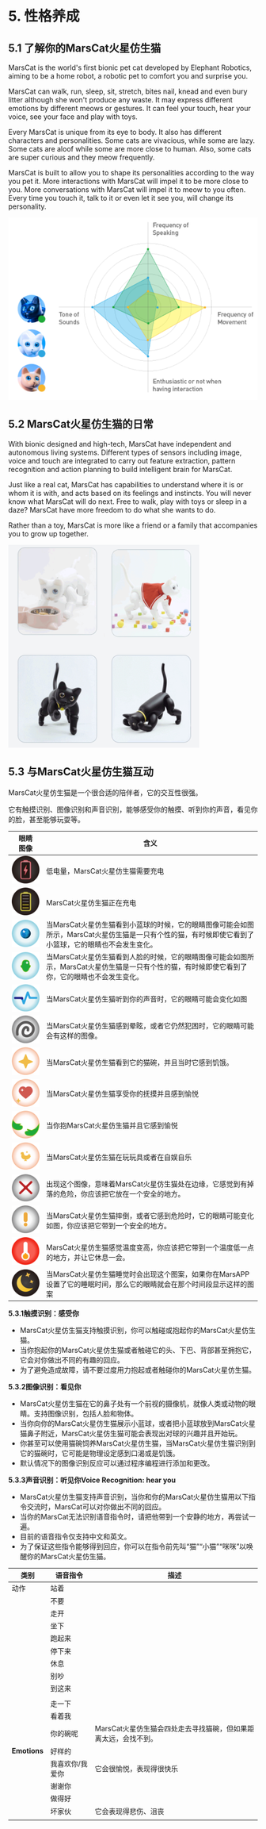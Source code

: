 # 5. 性格养成

## 5.1 了解你的MarsCat火星仿生猫

MarsCat is the world's first bionic pet cat developed by Elephant Robotics, aiming to be a home robot, a robotic pet to comfort you and surprise you.

MarsCat can walk, run, sleep, sit, stretch, bites nail, knead and even bury litter although she won't produce any waste. It may express different emotions by different meows or gestures. It can feel your touch, hear your voice, see your face and play with toys.

Every MarsCat is unique from its eye to body. It also has different characters and personalities. Some cats are vivacious, while some are lazy. Some cats are aloof while some are more close to human. Also, some cats are super curious and they meow frequently.

MarsCat is built to allow you to shape its personalities according to the way you pet it. More interactions with MarsCat will impel it to be more close to you. More conversations with MarsCat will impel it to meow to you often. Every time you touch it, talk to it or even let it see you, will change its personality.

![性格](..\image\MarsCat_demo\1619491502181.png)

## 5.2 MarsCat火星仿生猫的日常

With bionic designed and high-tech, MarsCat have independent and autonomous living systems. Different types of sensors including image, voice and touch are integrated to carry out feature extraction, pattern recognition and action planning to build intelligent brain for MarsCat.

Just like a real cat, MarsCat has capabilities to understand where it is or whom it is with, and acts based on its feelings and instincts. You will never know what MarsCat will do next. Free to walk, play with toys or sleep in a daze? MarsCat have more freedom to do what she wants to do.

Rather than a toy, MarsCat is more like a friend or a family that accompanies you to grow up together.

![](..\image\MarsCat_demo\1619491521668.png)

## 5.3 与MarsCat火星仿生猫互动

MarsCat火星仿生猫是一个很合适的陪伴者，它的交互性很强。 

它有触摸识别、图像识别和声音识别，能够感受你的触摸、听到你的声音，看见你的脸，甚至能够玩耍等。

| 眼睛<br />图像                                     | 含义                                                                                                                                                   |
| -------------------------------------------------- | ------------------------------------------------------------------------------------------------------------------------------------------------------ |
| ![](image/5-Character-Development/1622702403880.png) | 低电量，MarsCat火星仿生猫需要充电                                                                                                                      |
| ![](image/5-Character-Development/1622702428777.png) | MarsCat火星仿生猫正在充电                                                                                                                              |
| ![](image/5-Character-Development/1622702445204.png) | 当MarsCat火星仿生猫看到小蓝球的时候，它的眼睛图像可能会如图所示，MarsCat火星仿生猫是一只有个性的猫，有时候即使它看到了小篮球，它的眼睛也不会发生变化。 |
| ![](image/5-Character-Development/1622702455430.png) | 当MarsCat火星仿生猫看到人脸的时候，它的眼睛图像可能会如图所示，MarsCat火星仿生猫是一只有个性的猫，有时候即使它看到了你，它的眼睛也不会发生变化。       |
| ![](image/5-Character-Development/1622702474175.png) | 当MarsCat火星仿生猫听到你的声音时，它的眼睛可能会变化如图                                                                                              |
| ![](image/5-Character-Development/1622702483614.png) | 当MarsCat火星仿生猫感到晕眩，或者它仍然犯困时，它的眼睛可能会有这样的图像。                                                                            |
| ![](image/5-Character-Development/1622702499077.png) | 当MarsCat火星仿生猫看到它的猫碗，并且当时它感到饥饿。                                                                                                  |
| ![](image/5-Character-Development/1622702514328.png) | 当MarsCat火星仿生猫享受你的抚摸并且感到愉悦                                                                                                            |
| ![](image/5-Character-Development/1622702528668.png) | 当你抱MarsCat火星仿生猫并且它感到愉悦                                                                                                                  |
| ![](image/5-Character-Development/1622702541862.png) | 当MarsCat火星仿生猫在玩玩具或者在自娱自乐                                                                                                              |
| ![](image/5-Character-Development/1622702561618.png) | 出现这个图像，意味着MarsCat火星仿生猫处在边缘，它感觉到有掉落的危险，你应该把它放在一个安全的地方。                                                    |
| ![](image/5-Character-Development/1622702570989.png) | 当MarsCat火星仿生猫摔倒，或者它感到危险时，它的眼睛可能变化如图，你应该把它带到一个安全的地方。                                                        |
| ![](image/5-Character-Development/1622702583299.png) | MarsCat火星仿生猫感觉温度变高，你应该把它带到一个温度低一点的地方，并让它休息一会。                                                                    |
| ![](image/5-Character-Development/1622702598335.png) | 当MarsCat火星仿生猫睡觉时会出现这个图案，如果你在MarsAPP设置了它的睡眠时间，那么它的眼睛就会在那个时间段显示这样的图案                                 |

**5.3.1触摸识别：感受你**

- MarsCat火星仿生猫支持触摸识别，你可以触碰或抱起你的MarsCat火星仿生猫。
- 当你抱起你的MarsCat火星仿生猫或者触碰它的头、下巴、背部甚至拥抱它，它会对你做出不同的有趣的回应。
- 为了避免造成故障，请不要过度用力抱起或者触碰你的MarsCat火星仿生猫。

**5.3.2图像识别：看见你**

- MarsCat火星仿生猫在它的鼻子处有一个前视的摄像机，就像人类或动物的眼睛。支持图像识别，包括人脸和物体。
- 当你向你的MarsCat火星仿生猫展示小蓝球，或者把小蓝球放到MarsCat火星猫鼻子附近，MarsCat火星仿生猫可能会表现出对球的兴趣并且开始玩。
- 你甚至可以使用猫碗饲养MarsCat火星仿生猫，当MarsCat火星仿生猫识别到它的猫碗时，它可能是物理设定感到口渴或是饥饿。
- 默认情况下的图像识别反应可以通过程序编程进行添加和更改。

**5.3.3声音识别：听见你Voice Recognition: hear you**

- MarsCat火星仿生猫支持声音识别，当你和你的MarsCat火星仿生猫用以下指令交流时，MarsCat可以对你做出不同的回应。
- 当你的MarsCat无法识别语音指令时，请把他带到一个安静的地方，再尝试一遍。
- 目前的语音指令仅支持中文和英文。
- 为了保证这些指令能够得到回应，你可以在指令前先叫“猫”“小猫”“咪咪”以唤醒你的MarsCat火星仿生猫。

| **类别**     | **语音指令** | **描述**                                                  |
| ------------------ | ------------------ | --------------------------------------------------------------- |
| 动作               | 站着               |                                                                 |
|                    | 不要               |                                                                 |
|                    | 走开               |                                                                 |
|                    | 坐下               |                                                                 |
|                    | 跑起来             |                                                                 |
|                    | 停下来             |                                                                 |
|                    | 休息               |                                                                 |
|                    | 别吵               |                                                                 |
|                    | 到这来             |                                                                 |
|                    |                    |                                                                 |
|                    | 走一下             |                                                                 |
|                    | 看着我             |                                                                 |
|                    | 你的碗呢           | MarsCat火星仿生猫会四处走去寻找猫碗，但如果距离太远，会找不到。 |
| **Emotions** | 好样的             |                                                                 |
|                    | 我喜欢你/我爱你    | 它会很愉悦，表现得很快乐                                        |
|                    | 谢谢你             |                                                                 |
|                    | 做得好             |                                                                 |
|                    | 坏家伙             | 它会表现得悲伤、沮丧                                            |
|                    |                    |                                                                 |
